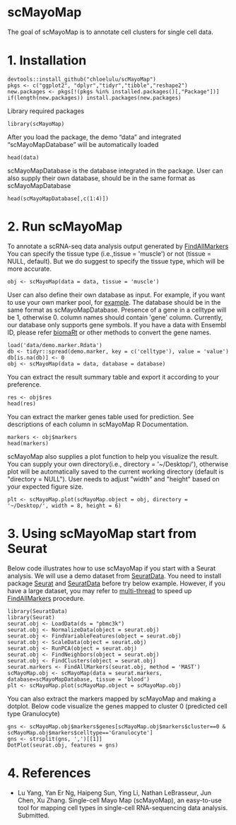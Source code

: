 <!-- README.md is generated from README.Rmd. Please edit that file -->

# scMayoMap

<!-- badges: start -->
<!-- badges: end -->

The goal of scMayoMap is to annotate cell clusters for single cell data.

# 1. Installation

``` {r, message=FALSE, warnings = F, results=FALSE}
devtools::install_github("chloelulu/scMayoMap")
pkgs <- c("ggplot2", "dplyr","tidyr","tibble","reshape2")
new.packages <- pkgs[!(pkgs %in% installed.packages()[,"Package"])]
if(length(new.packages)) install.packages(new.packages)
```

Library required packages
```{r, message=FALSE, warning=FALSE}
library(scMayoMap)
```

After you load the package, the demo “data” and integrated “scMayoMapDatabase”
will be automatically loaded

``` {r, message=FALSE, warning=FALSE}
head(data)
```

scMayoMapDatabase is the database integrated in the package. User can also supply their own database, should be in the same format as scMayoMapDatabase

``` {r, message=FALSE, warning=FALSE}
head(scMayoMapDatabase[,c(1:4)])
```


# 2. Run scMayoMap

To annotate a scRNA-seq data analysis output generated by [FindAllMarkers](https://satijalab.org/seurat/reference/findallmarkers)
You can specify the tissue type (i.e.,tissue = 'muscle') or not (tissue = NULL, default). But we do suggest to specify the tissue type, which will be more accurate. 

```{r, message=FALSE, warning=FALSE}
obj <- scMayoMap(data = data, tissue = 'muscle')
```

User can also define their own database as input. For example, if you want to use your own marker pool, for [example](https://github.com/chloelulu/scMayoMap/blob/main/data/demo.marker.Rdata).
The database should be in the same format as scMayoMapDatabase. Presence of a gene in a celltype will be 1, otherwise 0. column names should contain 'gene' column. Currently, our database only supports gene symbols. If you have a data with Ensembl ID, please refer [biomaRt](https://bioconductor.org/packages/release/bioc/html/biomaRt.html) or other methods to convert the gene names. 
```{r, message=FALSE, warning=FALSE}
load('data/demo.marker.Rdata')
db <- tidyr::spread(demo.marker, key = c('celltype'), value = 'value')
db[is.na(db)] <- 0
obj <- scMayoMap(data = data, database = database)
```


You can extract the result summary table and export it according to your preference.
```{r, message=FALSE, warning=FALSE}
res <- obj$res
head(res)
```

You can extract the marker genes table used for prediction. See descriptions of each column in scMayoMap R Documentation.
```{r, message=FALSE, warning=FALSE}
markers <- obj$markers
head(markers)
```

scMayoMap also supplies a plot function to help you visualize the result. You can supply your own directory(i.e., directory = '~/Desktop/'), otherwise plot will be automatically saved to the current working directory (default is "directory = NULL"). User needs to adjust "width" and "height" based on your expected figure size.
```{r, fig.retina = 4, fig.width= 7, fig.height=5, results=FALSE, message=FALSE, warning=FALSE}
plt <- scMayoMap.plot(scMayoMap.object = obj, directory = '~/Desktop/', width = 8, height = 6)
```

# 3. Using scMayoMap start from Seurat 

Below code illustrates how to use scMayoMap if you start with a Seurat analysis. We will use a demo dataset from [SeuratData](https://github.com/satijalab/seurat-data). You need to install package [Seurat](https://satijalab.org/seurat/articles/install.html) and [SeuratData](https://github.com/satijalab/seurat-data) before try below example. However, if you have a large dataset, you may refer to [multi-thread](https://github.com/satijalab/seurat/issues/1865) to speed up [FindAllMarkers](https://satijalab.org/seurat/reference/findallmarkers) procedure.
```{r,fig.retina = 4, fig.width= 7, fig.height=5, results=FALSE, message=FALSE, warning=FALSE}
library(SeuratData)
library(Seurat)
seurat.obj <- LoadData(ds = "pbmc3k") 
seurat.obj <- NormalizeData(object = seurat.obj)
seurat.obj <- FindVariableFeatures(object = seurat.obj)
seurat.obj <- ScaleData(object = seurat.obj)
seurat.obj <- RunPCA(object = seurat.obj)
seurat.obj <- FindNeighbors(object = seurat.obj)
seurat.obj <- FindClusters(object = seurat.obj)
seurat.markers <- FindAllMarkers(seurat.obj, method = 'MAST')
scMayoMap.obj <- scMayoMap(data = seurat.markers, database=scMayoMapDatabase, tissue = 'blood')
plt <- scMayoMap.plot(scMayoMap.object = scMayoMap.obj)
```

You can also extract the markers mapped by scMayoMap and making a dotplot. 
Below code visualize the genes mapped to cluster 0 (predicted cell type Granulocyte)
```{r,fig.retina = 4, fig.width= 8, fig.height=5, results=FALSE, message=FALSE, warning=FALSE}
gns <- scMayoMap.obj$markers$genes[scMayoMap.obj$markers$cluster==0 & scMayoMap.obj$markers$celltype=='Granulocyte']
gns <- strsplit(gns, ',')[[1]]
DotPlot(seurat.obj, features = gns)
```

# 4. References

  - Lu Yang, Yan Er Ng, Haipeng Sun, Ying Li, Nathan LeBrasseur, Jun Chen, Xu Zhang. Single-cell Mayo Map (scMayoMap), an easy-to-use tool for mapping cell types in single-cell RNA-sequencing data analysis. Submitted.

